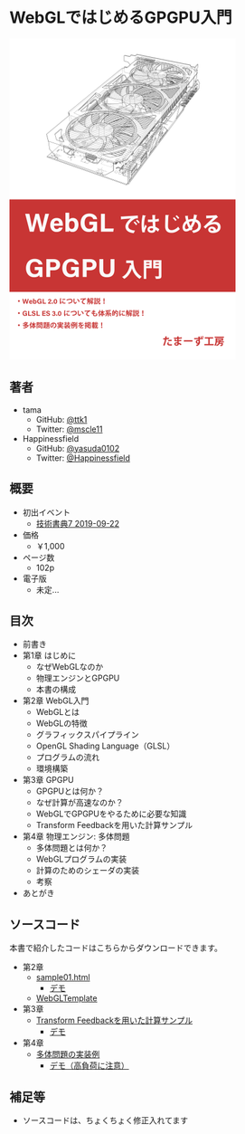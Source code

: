 # WebGLではじめるGPGPU入門

![カバー](./cover.png)

## 著者

* tama
  * GitHub: [@ttk1](https://github.com/ttk1)
  * Twitter: [@mscle11](https://twitter.com/mscle11)
* Happinessfield
  * GitHub: [@yasuda0102](https://github.com/yasuda0102)
  * Twitter: [@Happinessfield](https://twitter.com/Happinessfield)

## 概要

* 初出イベント
  * [技術書典7 2019-09-22](https://techbookfest.org/event/tbf07/circle/5088651352473600)
* 価格
  * ￥1,000
* ページ数
  * 102p
* 電子版
  * 未定...

## 目次

* 前書き
* 第1章 はじめに
  * なぜWebGLなのか
  * 物理エンジンとGPGPU
  * 本書の構成
* 第2章 WebGL入門
  * WebGLとは
  * WebGLの特徴
  * グラフィックスパイプライン
  * OpenGL Shading Language（GLSL）
  * プログラムの流れ
  * 環境構築
* 第3章 GPGPU
  * GPGPUとは何か？
  * なぜ計算が高速なのか？
  * WebGLでGPGPUをやるために必要な知識
  * Transform Feedbackを用いた計算サンプル
* 第4章 物理エンジン: 多体問題
  * 多体問題とは何か？
  * WebGLプログラムの実装
  * 計算のためのシェーダの実装
  * 考察
* あとがき

## ソースコード

本書で紹介したコードはこちらからダウンロードできます。

* 第2章
  * [sample01.html](https://github.com/ttk1/tamas-workshop/tree/master/m2tb/demo/sample01.html)
    * [デモ](./demo/sample01.html)
  * [WebGLTemplate](https://github.com/ttk1/WebGLTemplate)
* 第3章
  * [Transform Feedbackを用いた計算サンプル](https://github.com/ttk1/TransformFeedbackSample)
    * [デモ](./demo/sample02.html)
* 第4章
  * [多体問題の実装例](https://github.com/ttk1/n-body)
    * [デモ（高負荷に注意）](./demo/sample03.html)

## 補足等

* ソースコードは、ちょくちょく修正入れてます